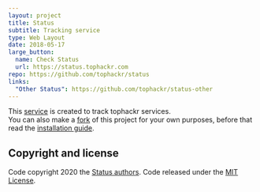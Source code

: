```yaml
---
layout: project
title: Status
subtitle: Tracking service
type: Web Layout
date: 2018-05-17
large_button:
  name: Check Status
  url: https://status.tophackr.com
repo: https://github.com/tophackr/status
links:
  "Other Status": https://github.com/tophackr/status-other
---
```


This [service][status] is created to track tophackr services.  
You can also make a [fork] of this project for your own purposes, before that read the [installation guide][guide].

## Copyright and license

Code copyright 2020 the [Status authors][authors]. Code released under the [MIT License][license].

[status]: https://status.tophackr.com
[fork]: https://gitlab.com/tophackr/status/-/forks/new
[guide]: https://github.com/tophackr/status/wiki
[authors]: https://github.com/tophackr/status/graphs/contributors
[license]: https://github.com/tophackr/status/blob/master/LICENSE